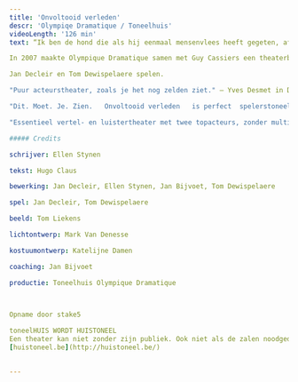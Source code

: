 ```yaml
---
title: 'Onvoltooid verleden'
descr: 'Olympiqe Dramatique / Toneelhuis'
videoLength: '126 min'
text: “Ik ben de hond die als hij eenmaal mensenvlees heeft gegeten, afgemaakt moet worden.”                

In 2007 maakte Olympique Dramatique samen met Guy Cassiers een theaterbewerking van _De geruchten,_ de succesroman van Hugo Claus uit 1996. In 1998 kwam Claus met het vervolg _Onvoltooid verleden_, dat op zijn beurt in 2012 door Olympique Dramatique onder handen genomen wordt. We zijn een paar decennia verder, ver weg van het dorp Alegem en in de grootstad. Draaide in _De geruchten_ alles nog rond René Catrijsse, dan staat nu zijn broer Noël centraal. Noël Catrijsse, die na een val tijdens zijn jeugd nooit meer de oude geworden is, wordt op eigen verzoek ondervraagd door ex-commissaris Blaute. Wat volgt, is het rauwe relaas van een gehavende en vermaledijde ziel.

Jan Decleir en Tom Dewispelaere spelen.

"Puur acteurstheater, zoals je het nog zelden ziet." – Yves Desmet in De Morgen, 21 april 2012                        

"Dit. Moet. Je. Zien.   Onvoltooid verleden   is perfect  spelerstoneel dat lumineus eindigt."  – Els Van Steenberghe in Knack  \*\*\*\* , 23 april 2012                        

"Essentieel vertel- en luistertheater met twee topacteurs, zonder multimediaal gegoochel." – Roeland de Trazignies in Cobra.be \*\*\* , 20 april 2012                        

##### Credits

schrijver: Ellen Stynen

tekst: Hugo Claus

bewerking: Jan Decleir, Ellen Stynen, Jan Bijvoet, Tom Dewispelaere

spel: Jan Decleir, Tom Dewispelaere

beeld: Tom Liekens

lichtontwerp: Mark Van Denesse

kostuumontwerp: Katelijne Damen

coaching: Jan Bijvoet

productie: Toneelhuis Olympique Dramatique

‍

Opname door stake5

toneelHUIS WORDT HUISTONEEL  
Een theater kan niet zonder zijn publiek. Ook niet als de zalen noodgedwongen leeg staan. Daarom zoeken de Toneelhuismakers u op vanuit hun schuiloorden. Ze spinnen vanuit hun huizen lange, onzichtbare draden tot bij u, met verhalen, gedichten, gedachten en beelden. Zo wordt Toneelhuis voor even Huistoneel. Geniet ervan!  
[huistoneel.be](http://huistoneel.be/)

‍
---
```

